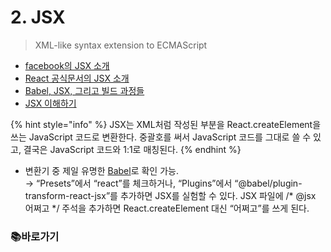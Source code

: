 # 2. JSX

>XML-like syntax extension to ECMAScript

- [facebook의 JSX 소개](https://facebook.github.io/jsx/)
- [React 공식문서의 JSX 소개](https://ko.reactjs.org/docs/introducing-jsx.html)
- [Babel, JSX, 그리고 빌드 과정들](https://ko.reactjs.org/docs/faq-build.html)
- [JSX 이해하기](https://ko.reactjs.org/docs/jsx-in-depth.html)

{% hint style="info" %}
JSX는 XML처럼 작성된 부분을 React.createElement을 쓰는 JavaScript 코드로 변환한다.
중괄호를 써서 JavaScript 코드를 그대로 쓸 수 있고, 결국은 JavaScript 코드와 1:1로 매칭된다.
{% endhint %}

- 변환기 중 제일 유명한 [Babel](https://babeljs.io/repl)로 확인 가능.\
    → “Presets”에서 “react”를 체크하거나, “Plugins”에서 “@babel/plugin-transform-react-jsx”를 추가하면 JSX를 실험할 수 있다.
    JSX 파일에 /* @jsx 어쩌고 */ 주석을 추가하면 React.createElement 대신 “어쩌고”를 쓰게 된다.

### 📚바로가기
